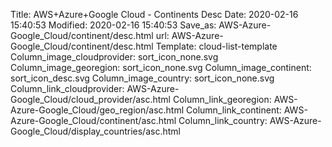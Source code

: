 Title: AWS+Azure+Google Cloud - Continents Desc
Date: 2020-02-16 15:40:53
Modified: 2020-02-16 15:40:53
Save_as: AWS-Azure-Google_Cloud/continent/desc.html
url: AWS-Azure-Google_Cloud/continent/desc.html
Template: cloud-list-template
Column_image_cloudprovider: sort_icon_none.svg
Column_image_georegion: sort_icon_none.svg
Column_image_continent: sort_icon_desc.svg
Column_image_country: sort_icon_none.svg
Column_link_cloudprovider: AWS-Azure-Google_Cloud/cloud_provider/asc.html
Column_link_georegion: AWS-Azure-Google_Cloud/geo_region/asc.html
Column_link_continent: AWS-Azure-Google_Cloud/continent/asc.html
Column_link_country: AWS-Azure-Google_Cloud/display_countries/asc.html